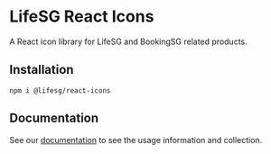 # LifeSG React Icons

A React icon library for LifeSG and BookingSG related products.

## Installation

```
npm i @lifesg/react-icons
```

## Documentation

See our [documentation](https://designsystem.life.gov.sg/reacticons/index.html?path=/docs/usage--docs) to see the usage information and collection.
